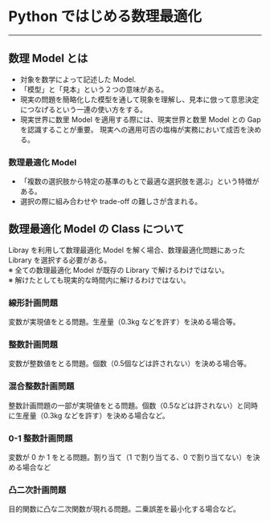 # Python ではじめる数理最適化

---

## 数理 Model とは
- 対象を数学によって記述した Model.
- 「模型」と「見本」という２つの意味がある。
- 現実の問題を簡略化した模型を通して現象を理解し、見本に倣って意思決定につなげるという一連の使い方をする。
- 現実世界に数里 Model を適用する際には、現実世界と数里 Model との Gap を認識することが重要。
現実への適用可否の塩梅が実務において成否を決める。

### 数理最適化 Model
- 「複数の選択肢から特定の基準のもとで最適な選択肢を選ぶ」という特徴がある。
- 選択の際に組み合わせや trade-off の難しさが含まれる。

## 数理最適化 Model の Class について
Libray を利用して数理最適化 Model を解く場合、数理最適化問題にあった Library を選択する必要がある。  
※ 全ての数理最適化 Model が既存の Library で解けるわけではない。  
※ 解けたとしても現実的な時間内に解けるわけではない。

### 線形計画問題
変数が実現値をとる問題。生産量（0.3kg などを許す）を決める場合等。
### 整数計画問題
変数が整数値をとる問題。個数（0.5個などは許されない）を決める場合等。
### 混合整数計画問題
整数計画問題の一部が実現値をとる問題。個数（0.5などは許されない）と同時に生産量（0.3kg などを許す）を決める場合など。
### 0-1 整数計画問題
変数が 0 か 1 をとる問題。割り当て（1 で割り当てる、0 で割り当てない）を決める場合など
### 凸二次計画問題
目的関数に凸な二次関数が現れる問題。二乗誤差を最小化する場合など。